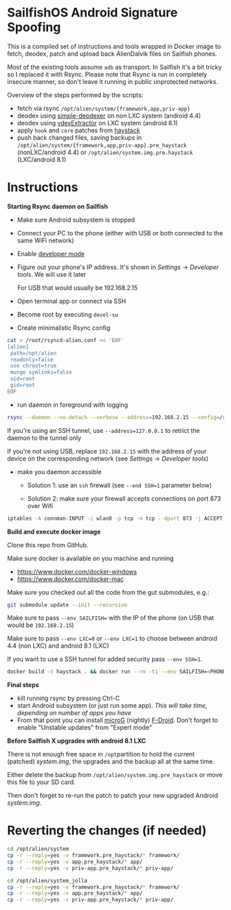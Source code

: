 SailfishOS Android Signature Spoofing
===

This is a compiled set of instructions and tools wrapped in Docker image to fetch, deodex, patch and upload back 
AlienDalvik files on Sailfish phones.

Most of the existing tools assume `adb` as transport. In Sailfish it's a bit tricky so I replaced it with Rsync. 
Please note that Rsync is run in completely insecure manner, so don't leave it running in public unprotected networks.

Overview of the steps performed by the scripts:
 * fetch via rsync `/opt/alien/system/{framework,app,priv-app}`
 * deodex using [simple-deodexer](https://github.com/aureljared/simple-deodexer) on non LXC system (android 4.4)
 * deodex using [vdexExtractor](https://github.com/anestisb/vdexExtractor) on LXC system (android 8.1)
 * apply `hook` and `core` patches from [haystack](https://github.com/Lanchon/haystack)
 * push back changed files, saving backups in `/opt/alien/system/{framework,app,priv-app}.pre_haystack` (nonLXC/android 4.4) or `/opt/alien/system.img.pre.haystack` (LXC/android 8.1)

Instructions
===

**Starting Rsync daemon on Sailfish**

* Make sure Android subsystem is stopped
* Connect your PC to the phone (either with USB or both connected to the same WiFi network)
* Enable [developer mode](https://jolla.zendesk.com/hc/en-us/articles/202011863-How-to-enable-Developer-Mode)
* Figure out your phone's IP address. It's shown in *Settings* -> *Developer tools*. We will use it later

  For USB that would usually be 192.168.2.15
* Open terminal app or connect via SSH
* Become root by executing `devel-su`
* Create minimalistic Rsync config

```bash
cat > /root/rsyncd-alien.conf << 'EOF'
[alien]
 path=/opt/alien
 readonly=false
 use chroot=true
 munge symlinks=false
 uid=root
 gid=root 
EOF
```

* run daemon in foreground with logging

```bash
rsync --daemon --no-detach --verbose --address=192.168.2.15 --config=/root/rsyncd-alien.conf --log-file=/dev/stdout
```

  If you're using an SSH tunnel, use `--address=127.0.0.1` to retrict the daemon to the tunnel only

  If you're not using USB, replace `192.168.2.15` with the address of your device on the corresponding network (see *Settings* -> *Developer tools*)

* make you daemon accessible

  * Solution 1: use an `ssh` firewall (see `--end SSH=1` parameter below)

  * Solution 2: make sure your firewall accepts connections on port 873 over Wifi
```bash
iptables -A connman-INPUT -i wlan0 -p tcp -m tcp --dport 873 -j ACCEPT
```

**Build and execute docker image**

Clone this repo from GitHub.

Make sure docker is available on you machine and running
* https://www.docker.com/docker-windows
* https://www.docker.com/docker-mac

Make sure you checked out all the code from the gut submodules, e.g.:

```bash
git submodule update --init --recursive
```

Make sure to pass `--env SAILFISH=` with the IP of the phone (on USB that would be `192.168.2.15`)

Make sure to pass `--env LXC=0` or `--env LXC=1` to choose between android 4.4 (non LXC) and android 8.1 (LXC)

If you want to use a SSH tunnel for added security pass `--env SSH=1`.

```bash
docker build -t haystack . && docker run --rm -ti --env SAILFISH=<PHONE_IP_ADDRESS> --env LXC=0/1 --env SSH=0/1 haystack
```

**Final steps**
* kill running rsync by pressing Ctrl-C
* start Android subsystem (or just run some app). *This will take time, depending on number of apps you have*
* From that point you can install [microG](https://microg.org/download.html) (nightly) [F-Droid](https://f-droid.org). 
Don't forget to enable "Unstable updates" from "Expert mode"


**Before Sailfish X upgrades with  android 8.1 LXC**

There is not enough free space in `/opt`partition to hold the current (patched) *system.img*, the upgrades and the backup all at the same time.

Either delete the backup from `/opt/alien/system.img.pre_haystack` or move this file to your SD card.

Then don't forget to re-run the patch to patch your new upgraded Android *system.img*.



Reverting the changes (if needed)
===
```bash
cd /opt/alien/system
cp -r --reply=yes -v framework.pre_haystack/* framework/
cp -r --reply=yes -v app.pre_haystack/* app/
cp -r --reply=yes -v priv-app.pre_haystack/* priv-app/

cd /opt/alien/system_jolla
cp -r --reply=yes -v framework.pre_haystack/* framework/
cp -r --reply=yes -v app.pre_haystack/* app/
cp -r --reply=yes -v priv-app.pre_haystack/* priv-app/
```


